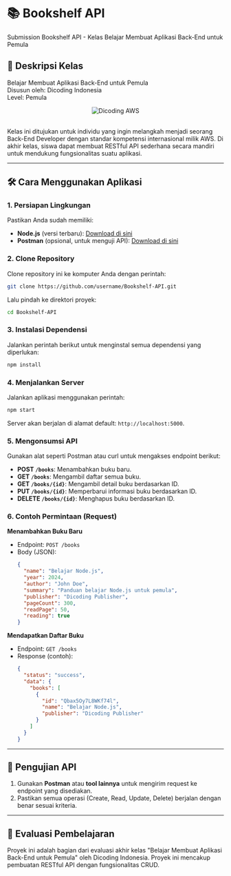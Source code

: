 
# 📚 Bookshelf API

Submission Bookshelf API - Kelas Belajar Membuat Aplikasi Back-End untuk Pemula

## 🚀 Deskripsi Kelas

Belajar Membuat Aplikasi Back-End untuk Pemula <br>
Disusun oleh: Dicoding Indonesia <br>
Level: Pemula

<div align="center">
  <img src="https://user-images.githubusercontent.com/95717485/225231893-e59de44d-0d3e-4e79-971b-a4d494565a74.png" alt="Dicoding AWS">
</div>

<br>

Kelas ini ditujukan untuk individu yang ingin melangkah menjadi seorang Back-End Developer dengan standar kompetensi internasional milik AWS. Di akhir kelas, siswa dapat membuat RESTful API sederhana secara mandiri untuk mendukung fungsionalitas suatu aplikasi.

---

## 🛠️ Cara Menggunakan Aplikasi

### 1. **Persiapan Lingkungan**
Pastikan Anda sudah memiliki:
- **Node.js** (versi terbaru): [Download di sini](https://nodejs.org)
- **Postman** (opsional, untuk menguji API): [Download di sini](https://www.postman.com/downloads)

### 2. **Clone Repository**
Clone repository ini ke komputer Anda dengan perintah:
```bash
git clone https://github.com/username/Bookshelf-API.git
```
Lalu pindah ke direktori proyek:
```bash
cd Bookshelf-API
```

### 3. **Instalasi Dependensi**
Jalankan perintah berikut untuk menginstal semua dependensi yang diperlukan:
```bash
npm install
```

### 4. **Menjalankan Server**
Jalankan aplikasi menggunakan perintah:
```bash
npm start
```
Server akan berjalan di alamat default: `http://localhost:5000`.

### 5. **Mengonsumsi API**
Gunakan alat seperti Postman atau curl untuk mengakses endpoint berikut:
- **POST `/books`**: Menambahkan buku baru.
- **GET `/books`**: Mengambil daftar semua buku.
- **GET `/books/{id}`**: Mengambil detail buku berdasarkan ID.
- **PUT `/books/{id}`**: Memperbarui informasi buku berdasarkan ID.
- **DELETE `/books/{id}`**: Menghapus buku berdasarkan ID.

### 6. **Contoh Permintaan (Request)**
**Menambahkan Buku Baru**
- Endpoint: `POST /books`
- Body (JSON):
  ```json
  {
    "name": "Belajar Node.js",
    "year": 2024,
    "author": "John Doe",
    "summary": "Panduan belajar Node.js untuk pemula",
    "publisher": "Dicoding Publisher",
    "pageCount": 300,
    "readPage": 50,
    "reading": true
  }
  ```

**Mendapatkan Daftar Buku**
- Endpoint: `GET /books`
- Response (contoh):
  ```json
  {
    "status": "success",
    "data": {
      "books": [
        {
          "id": "Qbax5Oy7L8WKf74l",
          "name": "Belajar Node.js",
          "publisher": "Dicoding Publisher"
        }
      ]
    }
  }
  ```

---

## 🧪 Pengujian API
1. Gunakan **Postman** atau **tool lainnya** untuk mengirim request ke endpoint yang disediakan.
2. Pastikan semua operasi (Create, Read, Update, Delete) berjalan dengan benar sesuai kriteria.

---

## 📄 Evaluasi Pembelajaran
Proyek ini adalah bagian dari evaluasi akhir kelas "Belajar Membuat Aplikasi Back-End untuk Pemula" oleh Dicoding Indonesia. Proyek ini mencakup pembuatan RESTful API dengan fungsionalitas CRUD.

[^1]: [Show Credential](https://www.dicoding.com/certificates/QLZ9Q2MM2Z5D)
